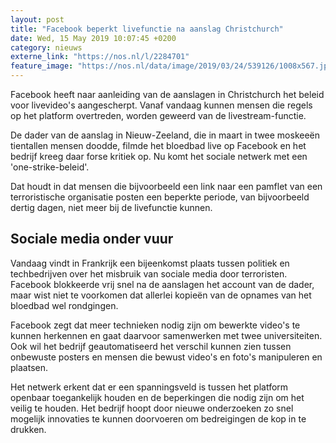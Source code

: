 ```yaml
---
layout: post
title: "Facebook beperkt livefunctie na aanslag Christchurch"
date: Wed, 15 May 2019 10:07:45 +0200
category: nieuws
externe_link: "https://nos.nl/l/2284701"
feature_image: "https://nos.nl/data/image/2019/03/24/539126/1008x567.jpg"
---
```


<p>Facebook heeft naar aanleiding van de aanslagen in Christchurch het beleid voor livevideo's aangescherpt. Vanaf vandaag kunnen mensen die regels op het platform overtreden, worden geweerd van de livestream-functie.</p>
<p>De dader van de aanslag in Nieuw-Zeeland, die in maart in twee moskeeën tientallen mensen doodde, filmde het bloedbad live op Facebook en het bedrijf kreeg daar forse kritiek op. Nu komt het sociale netwerk met een 'one-strike-beleid'.</p>
<p>Dat houdt in dat mensen die bijvoorbeeld een link naar een pamflet van een terroristische organisatie posten een beperkte periode, van bijvoorbeeld dertig dagen, niet meer bij de livefunctie kunnen.</p>
<h2>Sociale media onder vuur</h2>
<p>Vandaag vindt in Frankrijk een bijeenkomst plaats tussen politiek en techbedrijven over het misbruik van sociale media door terroristen. Facebook blokkeerde vrij snel na de aanslagen het account van de dader, maar wist niet te voorkomen dat allerlei kopieën van de opnames van het bloedbad wel rondgingen.</p>
<p>Facebook zegt dat meer technieken nodig zijn om bewerkte video's te kunnen herkennen en gaat daarvoor samenwerken met twee universiteiten. Ook wil het bedrijf geautomatiseerd het verschil kunnen zien tussen onbewuste posters en mensen die bewust video's en foto's manipuleren en plaatsen.</p>
<p>Het netwerk erkent dat er een spanningsveld is tussen het platform openbaar toegankelijk houden en de beperkingen die nodig zijn om het veilig te houden. Het bedrijf hoopt door nieuwe onderzoeken zo snel mogelijk innovaties te kunnen doorvoeren om bedreigingen de kop in te drukken.</p>
